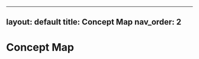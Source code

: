 
---
layout: default
title: Concept Map
nav_order: 2
---

# Concept Map

<div id="concept-map"></div>

<script src="{{ '/assets/js/concept-map.js' | relative_url }}"></script>
